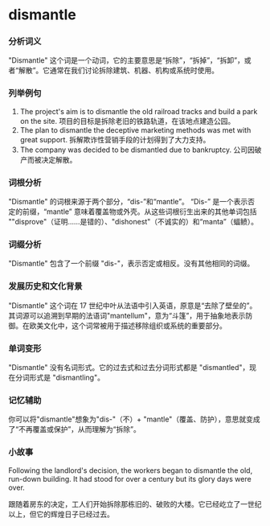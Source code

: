 # dismantle

### 分析词义

  

"Dismantle" 这个词是一个动词，它的主要意思是“拆除”，“拆掉”，“拆卸”，或者“解散”。它通常在我们讨论拆除建筑、机器、机构或系统时使用。

  

### 列举例句

  

1.  The project's aim is to dismantle the old railroad tracks and build a park on the site. 项目的目标是拆除老旧的铁路轨道，在该地点建造公园。
2.  The plan to dismantle the deceptive marketing methods was met with great support. 拆解欺诈性营销手段的计划得到了大力支持。
3.  The company was decided to be dismantled due to bankruptcy. 公司因破产而被决定解散。

  

### 词根分析

  

"Dismantle" 的词根来源于两个部分，“dis-”和“mantle”。 “Dis-” 是一个表示否定的前缀，“mantle” 意味着覆盖物或外壳。从这些词根衍生出来的其他单词包括 ""disprove"（证明……是错的）、"dishonest"（不诚实的）和“manta”（蝠鲼）。

  

### 词缀分析

  

"Dismantle" 包含了一个前缀 "dis-"，表示否定或相反。没有其他相同的词缀。

  

### 发展历史和文化背景

  

"Dismantle" 这个词在 17 世纪中叶从法语中引入英语，原意是“去除了壁垒的”。其词源可以追溯到早期的法语词"mantellum"，意为“斗篷”，用于抽象地表示防御。在欧美文化中，这个词常被用于描述移除组织或系统的重要部分。

  

### 单词变形

  

"Dismantle" 没有名词形式。它的过去式和过去分词形式都是 "dismantled"，现在分词形式是 "dismantling"。

  

### 记忆辅助

  

你可以将"dismantle"想象为"dis-"（不）+ "mantle"（覆盖、防护），意思就变成了“不再覆盖或保护”，从而理解为“拆除”。

  

### 小故事

  

Following the landlord's decision, the workers began to dismantle the old, run-down building. It had stood for over a century but its glory days were over.

  

跟随着房东的决定，工人们开始拆除那栋旧的、破败的大楼。它已经屹立了一世纪以上，但它的辉煌日子已经过去。
